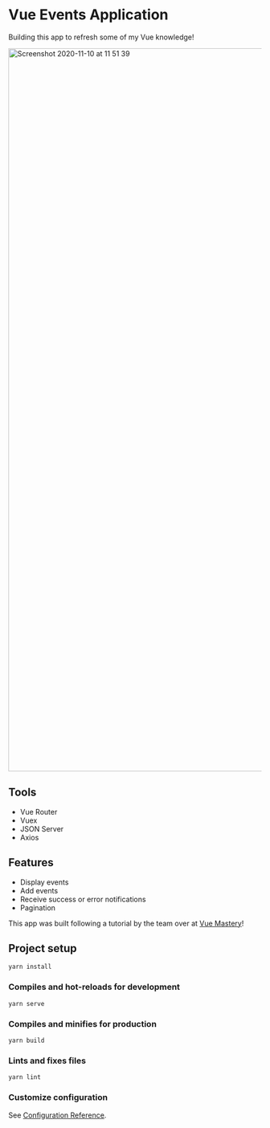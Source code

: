 # Vue Events Application

Building this app to refresh some of my Vue knowledge! 

<img width="1440" alt="Screenshot 2020-11-10 at 11 51 39" src="https://user-images.githubusercontent.com/44571108/98665111-8244d300-234b-11eb-835f-1a32f63ccf5e.png">

## Tools
* Vue Router
* Vuex 
* JSON Server 
* Axios 

## Features
* Display events 
* Add events 
* Receive success or error notifications
* Pagination

This app was built following a tutorial by the team over at [Vue Mastery](https://www.vuemastery.com/)! 

## Project setup
```
yarn install
```

### Compiles and hot-reloads for development
```
yarn serve
```

### Compiles and minifies for production
```
yarn build
```

### Lints and fixes files
```
yarn lint
```

### Customize configuration
See [Configuration Reference](https://cli.vuejs.org/config/).
